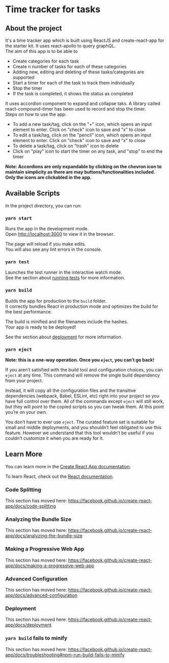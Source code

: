 # Time tracker for tasks

## About the project

It's a time tracker app which is built using ReactJS and create-react-app for the starter kit. It uses react-apollo to query graphQL.<br />
The aim of this app is to be able to
-  Create categories for each task
-  Create n number of tasks for each of these categories
-  Adding new, editing and deleting of these tasks/categories are supported
-  Start a timer for each of the task to track them individually
-  Stop the timer
-  If the task is completed, it shows the status as completed

It uses accordion component to expand and collapse taks. A library called react-compound-timer has been used to record and stop the timer.<br /> 
Steps on how to use the app:
- To add a new task/tag, click on the "+" icon, which opens an input element to enter. Click on "check" icon to save and "x" to close
- To edit a task/tag, click on the "pencil" icon, which opens an input element to enter. Click on "check" icon to save and "x" to close
- To delete a task/tag, click on "trash" icon to delete
- Click on "play" icon to start the timer on any task,  and "stop" to end the timer

**Note: Accordions are only expandable by clicking on the chevron icon to maintain simplicity as there are may buttons/functionalities included. Only the icons are clickabled in the app.** 

## Available Scripts

In the project directory, you can run:

### `yarn start`

Runs the app in the development mode.<br />
Open [http://localhost:3000](http://localhost:3000) to view it in the browser.

The page will reload if you make edits.<br />
You will also see any lint errors in the console.

### `yarn test`

Launches the test runner in the interactive watch mode.<br />
See the section about [running tests](https://facebook.github.io/create-react-app/docs/running-tests) for more information.

### `yarn build`

Builds the app for production to the `build` folder.<br />
It correctly bundles React in production mode and optimizes the build for the best performance.

The build is minified and the filenames include the hashes.<br />
Your app is ready to be deployed!

See the section about [deployment](https://facebook.github.io/create-react-app/docs/deployment) for more information.

### `yarn eject`

**Note: this is a one-way operation. Once you `eject`, you can’t go back!**

If you aren’t satisfied with the build tool and configuration choices, you can `eject` at any time. This command will remove the single build dependency from your project.

Instead, it will copy all the configuration files and the transitive dependencies (webpack, Babel, ESLint, etc) right into your project so you have full control over them. All of the commands except `eject` will still work, but they will point to the copied scripts so you can tweak them. At this point you’re on your own.

You don’t have to ever use `eject`. The curated feature set is suitable for small and middle deployments, and you shouldn’t feel obligated to use this feature. However we understand that this tool wouldn’t be useful if you couldn’t customize it when you are ready for it.

## Learn More

You can learn more in the [Create React App documentation](https://facebook.github.io/create-react-app/docs/getting-started).

To learn React, check out the [React documentation](https://reactjs.org/).

### Code Splitting

This section has moved here: https://facebook.github.io/create-react-app/docs/code-splitting

### Analyzing the Bundle Size

This section has moved here: https://facebook.github.io/create-react-app/docs/analyzing-the-bundle-size

### Making a Progressive Web App

This section has moved here: https://facebook.github.io/create-react-app/docs/making-a-progressive-web-app

### Advanced Configuration

This section has moved here: https://facebook.github.io/create-react-app/docs/advanced-configuration

### Deployment

This section has moved here: https://facebook.github.io/create-react-app/docs/deployment

### `yarn build` fails to minify

This section has moved here: https://facebook.github.io/create-react-app/docs/troubleshooting#npm-run-build-fails-to-minify
